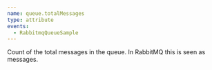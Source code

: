 ```yaml
---
name: queue.totalMessages
type: attribute
events:
  - RabbitmqQueueSample
---
```


Count of the total messages in the queue. In RabbitMQ this is seen as messages.